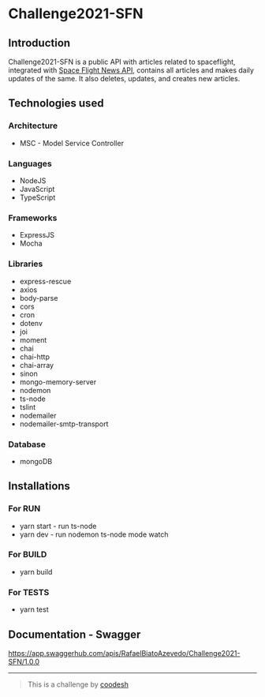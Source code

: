# Challenge2021-SFN


## Introduction

Challenge2021-SFN is a public API with articles related to spaceflight, integrated with [Space Flight News API](https://api.spaceflightnewsapi.net/v3/documentation), contains all articles and makes daily updates of the same. It also deletes, updates, and creates new articles.

## Technologies used

### Architecture

- MSC - Model Service Controller

### Languages

- NodeJS
- JavaScript
- TypeScript

### Frameworks

- ExpressJS
- Mocha


### Libraries

- express-rescue
- axios
- body-parse
- cors
- cron
- dotenv
- joi
- moment
- chai
- chai-http
- chai-array
- sinon
- mongo-memory-server
- nodemon
- ts-node
- tslint
- nodemailer
- nodemailer-smtp-transport

### Database

- mongoDB

## Installations

### For RUN

- yarn start - run ts-node
- yarn dev - run nodemon ts-node mode watch

### For BUILD

- yarn build

### For TESTS

- yarn test

## Documentation - Swagger

https://app.swaggerhub.com/apis/RafaelBiatoAzevedo/Challenge2021-SFN/1.0.0


----------

> This is a challenge by [coodesh](https://coodesh.com/)
